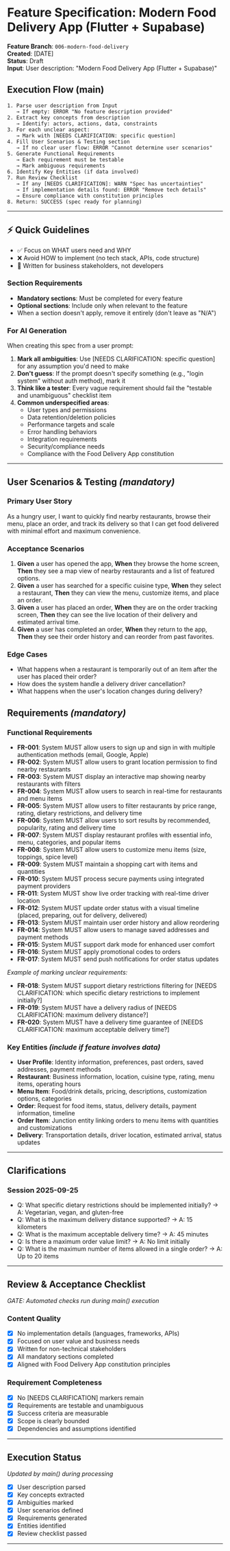 # Feature Specification: Modern Food Delivery App (Flutter + Supabase)

**Feature Branch**: `006-modern-food-delivery`  
**Created**: [DATE]  
**Status**: Draft  
**Input**: User description: "Modern Food Delivery App (Flutter + Supabase)"

## Execution Flow (main)
```
1. Parse user description from Input
   → If empty: ERROR "No feature description provided"
2. Extract key concepts from description
   → Identify: actors, actions, data, constraints
3. For each unclear aspect:
   → Mark with [NEEDS CLARIFICATION: specific question]
4. Fill User Scenarios & Testing section
   → If no clear user flow: ERROR "Cannot determine user scenarios"
5. Generate Functional Requirements
   → Each requirement must be testable
   → Mark ambiguous requirements
6. Identify Key Entities (if data involved)
7. Run Review Checklist
   → If any [NEEDS CLARIFICATION]: WARN "Spec has uncertainties"
   → If implementation details found: ERROR "Remove tech details"
   → Ensure compliance with constitution principles
8. Return: SUCCESS (spec ready for planning)
```

---

## ⚡ Quick Guidelines
- ✅ Focus on WHAT users need and WHY
- ❌ Avoid HOW to implement (no tech stack, APIs, code structure)
- 👥 Written for business stakeholders, not developers

### Section Requirements
- **Mandatory sections**: Must be completed for every feature
- **Optional sections**: Include only when relevant to the feature
- When a section doesn't apply, remove it entirely (don't leave as "N/A")

### For AI Generation
When creating this spec from a user prompt:
1. **Mark all ambiguities**: Use [NEEDS CLARIFICATION: specific question] for any assumption you'd need to make
2. **Don't guess**: If the prompt doesn't specify something (e.g., "login system" without auth method), mark it
3. **Think like a tester**: Every vague requirement should fail the "testable and unambiguous" checklist item
4. **Common underspecified areas**:
   - User types and permissions
   - Data retention/deletion policies  
   - Performance targets and scale
   - Error handling behaviors
   - Integration requirements
   - Security/compliance needs
   - Compliance with the Food Delivery App constitution

---

## User Scenarios & Testing *(mandatory)*

### Primary User Story
As a hungry user, I want to quickly find nearby restaurants, browse their menu, place an order, and track its delivery so that I can get food delivered with minimal effort and maximum convenience.

### Acceptance Scenarios
1. **Given** a user has opened the app, **When** they browse the home screen, **Then** they see a map view of nearby restaurants and a list of featured options.
2. **Given** a user has searched for a specific cuisine type, **When** they select a restaurant, **Then** they can view the menu, customize items, and place an order.
3. **Given** a user has placed an order, **When** they are on the order tracking screen, **Then** they can see the live location of their delivery and estimated arrival time.
4. **Given** a user has completed an order, **When** they return to the app, **Then** they see their order history and can reorder from past favorites.

### Edge Cases
- What happens when a restaurant is temporarily out of an item after the user has placed their order?
- How does the system handle a delivery driver cancellation?
- What happens when the user's location changes during delivery?

## Requirements *(mandatory)*

### Functional Requirements
- **FR-001**: System MUST allow users to sign up and sign in with multiple authentication methods (email, Google, Apple)
- **FR-002**: System MUST allow users to grant location permission to find nearby restaurants
- **FR-003**: System MUST display an interactive map showing nearby restaurants with filters
- **FR-004**: System MUST allow users to search in real-time for restaurants and menu items
- **FR-005**: System MUST allow users to filter restaurants by price range, rating, dietary restrictions, and delivery time
- **FR-006**: System MUST allow users to sort results by recommended, popularity, rating and delivery time
- **FR-007**: System MUST display restaurant profiles with essential info, menu, categories, and popular items
- **FR-008**: System MUST allow users to customize menu items (size, toppings, spice level)
- **FR-009**: System MUST maintain a shopping cart with items and quantities
- **FR-010**: System MUST process secure payments using integrated payment providers
- **FR-011**: System MUST show live order tracking with real-time driver location
- **FR-012**: System MUST update order status with a visual timeline (placed, preparing, out for delivery, delivered)
- **FR-013**: System MUST maintain user order history and allow reordering
- **FR-014**: System MUST allow users to manage saved addresses and payment methods
- **FR-015**: System MUST support dark mode for enhanced user comfort
- **FR-016**: System MUST apply promotional codes to orders
- **FR-017**: System MUST send push notifications for order status updates

*Example of marking unclear requirements:*
- **FR-018**: System MUST support dietary restrictions filtering for [NEEDS CLARIFICATION: which specific dietary restrictions to implement initially?]
- **FR-019**: System MUST have a delivery radius of [NEEDS CLARIFICATION: maximum delivery distance?]
- **FR-020**: System MUST have a delivery time guarantee of [NEEDS CLARIFICATION: maximum acceptable delivery time?]

### Key Entities *(include if feature involves data)*
- **User Profile**: Identity information, preferences, past orders, saved addresses, payment methods
- **Restaurant**: Business information, location, cuisine type, rating, menu items, operating hours
- **Menu Item**: Food/drink details, pricing, descriptions, customization options, categories
- **Order**: Request for food items, status, delivery details, payment information, timeline
- **Order Item**: Junction entity linking orders to menu items with quantities and customizations
- **Delivery**: Transportation details, driver location, estimated arrival, status updates

---

## Clarifications
### Session 2025-09-25

- Q: What specific dietary restrictions should be implemented initially? → A: Vegetarian, vegan, and gluten-free
- Q: What is the maximum delivery distance supported? → A: 15 kilometers
- Q: What is the maximum acceptable delivery time? → A: 45 minutes
- Q: Is there a maximum order value limit? → A: No limit initially
- Q: What is the maximum number of items allowed in a single order? → A: Up to 20 items

---

## Review & Acceptance Checklist
*GATE: Automated checks run during main() execution*

### Content Quality
- [x] No implementation details (languages, frameworks, APIs)
- [x] Focused on user value and business needs
- [x] Written for non-technical stakeholders
- [x] All mandatory sections completed
- [x] Aligned with Food Delivery App constitution principles

### Requirement Completeness
- [x] No [NEEDS CLARIFICATION] markers remain
- [x] Requirements are testable and unambiguous  
- [x] Success criteria are measurable
- [x] Scope is clearly bounded
- [x] Dependencies and assumptions identified

---

## Execution Status
*Updated by main() during processing*

- [x] User description parsed
- [x] Key concepts extracted
- [x] Ambiguities marked
- [x] User scenarios defined
- [x] Requirements generated
- [x] Entities identified
- [x] Review checklist passed

---